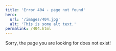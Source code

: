 ```yaml
---
title: 'Error 404 - page not found'
hero:
  url: '/images/404.jpg'
  alt: 'This is some alt text.'
permalink: /404.html
---
```


Sorry, the page you are looking for does not exist!